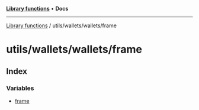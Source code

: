 [**Library functions**](../../../../README.md) • **Docs**

***

[Library functions](../../../../modules.md) / utils/wallets/wallets/frame

# utils/wallets/wallets/frame

## Index

### Variables

- [frame](variables/frame.md)
